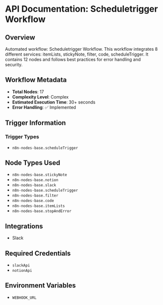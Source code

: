 # API Documentation: Scheduletrigger Workflow

## Overview
Automated workflow: Scheduletrigger Workflow. This workflow integrates 8 different services: itemLists, stickyNote, filter, code, scheduleTrigger. It contains 12 nodes and follows best practices for error handling and security.

## Workflow Metadata
- **Total Nodes**: 17
- **Complexity Level**: Complex
- **Estimated Execution Time**: 30+ seconds
- **Error Handling**: ✅ Implemented

## Trigger Information
### Trigger Types
- `n8n-nodes-base.scheduleTrigger`

## Node Types Used
- `n8n-nodes-base.stickyNote`
- `n8n-nodes-base.notion`
- `n8n-nodes-base.slack`
- `n8n-nodes-base.scheduleTrigger`
- `n8n-nodes-base.filter`
- `n8n-nodes-base.code`
- `n8n-nodes-base.itemLists`
- `n8n-nodes-base.stopAndError`

## Integrations
- Slack

## Required Credentials
- `slackApi`
- `notionApi`

## Environment Variables
- `WEBHOOK_URL`

